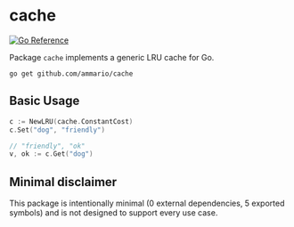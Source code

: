 # cache
[![Go Reference](https://pkg.go.dev/badge/github.com/ammario/cache.svg)](https://pkg.go.dev/github.com/ammario/cache)

Package `cache` implements a generic LRU cache for Go.

```
go get github.com/ammario/cache
```

## Basic Usage
```go
c := NewLRU(cache.ConstantCost)
c.Set("dog", "friendly")

// "friendly", "ok"
v, ok := c.Get("dog")
```
## Minimal disclaimer
This package is intentionally minimal (0 external dependencies, 5 exported symbols) and is not
designed to support every use case.